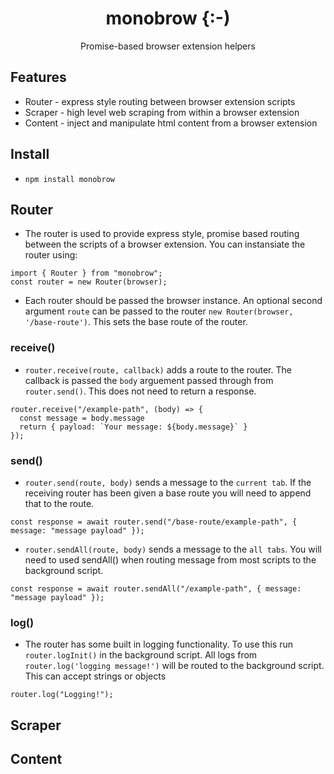 <h1 align="center">monobrow {:-)</h1>
<p align="center">Promise-based browser extension helpers</p>

## Features
- Router - express style routing between browser extension scripts
- Scraper - high level web scraping from within a browser extension
- Content - inject and manipulate html content from a browser extension

## Install
- `npm install monobrow`

## Router
- The router is used to provide express style, promise based routing between the scripts of a browser extension. You can instansiate the router using:
```
import { Router } from "monobrow";
const router = new Router(browser);
```
- Each router should be passed the browser instance. An optional second argument `route` can be passed to the router `new Router(browser, '/base-route')`. This sets the base route of the router.
### receive()
- `router.receive(route, callback)` adds a route to the router. The callback is passed the `body` arguement passed through from `router.send()`. This does not need to return a response.
```
router.receive("/example-path", (body) => {
  const message = body.message
  return { payload: `Your message: ${body.message}` }
});

```
### send()
- `router.send(route, body)` sends a message to the `current tab`. If the receiving router has been given a base route you will need to append that to the route.

```
const response = await router.send("/base-route/example-path", { message: "message payload" });

```
- `router.sendAll(route, body)` sends a message to the `all tabs`. You will need to used sendAll() when routing message from most scripts to the background script.

```
const response = await router.sendAll("/example-path", { message: "message payload" });

```
### log()

- The router has some built in logging functionality. To use this run `router.logInit()` in the background script. All logs from `router.log('logging message!')` will be routed to the background script. This can accept strings or objects
```
router.log("Logging!");
```

## Scraper


## Content

